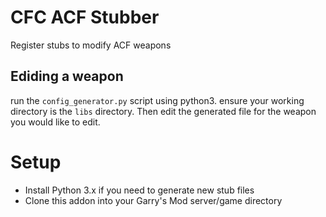 # CFC ACF Stubber
Register stubs to modify ACF weapons

## Ediding a weapon
run the `config_generator.py` script using python3. ensure your working directory is the `libs` directory. 
Then edit the generated file for the weapon you would like to edit.

# Setup
- Install Python 3.x if you need to generate new stub files
- Clone this addon into your Garry's Mod server/game directory

